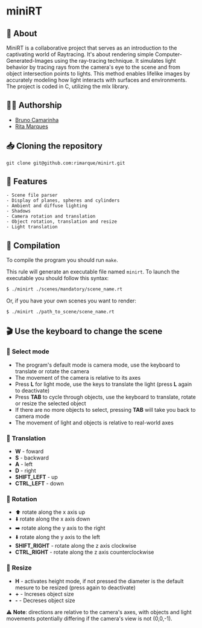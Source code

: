 # **miniRT**

## :speech_balloon: **About**
MiniRT is a collaborative project that serves as an introduction to the captivating world of Raytracing.
It's about rendering simple Computer-Generated-Images using the ray-tracing technique. 
It simulates light behavior by tracing rays from the camera's eye to the scene and from object intersection points to lights.
This method enables lifelike images by accurately modeling how light interacts with surfaces and environments.
The project is coded in C, utilizing the mlx library.

## 🙋‍♀️ **Authorship**

- [Bruno Camarinha](https://github.com/bcamarinha92)
- [Rita Marques](https://github.com/rimarque)

## :inbox_tray: **Cloning the repository**

```shell
git clone git@github.com:rimarque/minirt.git 
```

## :page_with_curl: **Features**
```
- Scene file parser
- Display of planes, spheres and cylinders
- Ambient and diffuse lighting
- Shadows
- Camera rotation and translation
- Object rotation, translation and resize
- Light translation
```

## :link: **Compilation**
To compile the program you should run `make`.

This rule will generate an executable file named `minirt`. To launch the executable you should follow this syntax:

```sh
$ ./minirt ./scenes/mandatory/scene_name.rt
```
Or, if you have your own scenes you want to render:

```sh
$ ./minirt ./path_to_scene/scene_name.rt
```

## :clapper: **Use the keyboard to change the scene**

### 🚦 **Select mode**
- The program's default mode is camera mode, use the keyboard to translate or rotate the camera
- The movement of the camera is relative to its axes
- Press **L** for light mode, use the keys to translate the light (press **L** again to deactivate)
- Press **TAB** to cycle through objects, use the keyboard to translate, rotate or resize the selected object
- If there are no more objects to select, pressing **TAB** will take you back to camera mode
- The movement of light and objects is relative to real-world axes

### 🚗 **Translation**
- **W** - foward
- **S** - backward
- **A** - left
- **D** - right
- **SHIFT_LEFT** - up
- **CTRL_LEFT** - down

### :carousel_horse: **Rotation**
- ⬆️ rotate along the x axis up
- ⬇️ rotate along the x axis down
- ➡️ rotate along the y axis to the right
- ⬇️ rotate along the y axis to the left
- **SHIFT_RIGHT** - rotate along the z axis clockwise
- **CTRL_RIGHT** - rotate along the z axis counterclockwise

### :straight_ruler: **Resize**
- **H** - activates height mode, if not pressed the diameter is the default mesure to be resized (press again to deactivate)
- **+** - Increses object size
- **-** - Decreses object size

⚠️ **Note**: directions are relative to the camera's axes, with objects and light movements potentially differing if the camera's view is not (0,0,-1).
